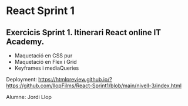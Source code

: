# React Sprint 1

## Exercicis Sprint 1. Itinerari React online IT Academy. 

- Maquetació en CSS pur
- Maquetació en Flex i Grid
- Keyframes i mediaQueries

Deployment: https://htmlpreview.github.io/?https://github.com/llopFilms/React-Sprint1/blob/main/nivell-3/index.html

Alumne: Jordi Llop
